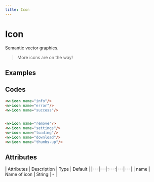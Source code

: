 ```yaml
---
title: Icon
---
```


# Icon

Semantic vector graphics.

> More icons are on the way!

## Examples
<ClientOnly>
  <icon-default></icon-default>
</ClientOnly>

## Codes
```html
<w-icon name="info"/>
<w-icon name="error"/>
<w-icon name="success"/>
 

<w-icon name="remove"/>
<w-icon name="settings"/>
<w-icon name="loading"/>
<w-icon name="download"/>
<w-icon name="thumbs-up"/>
```

## Attributes
| Attributes | Description | Type | Default |
|---|---|:---:|---|---|
| name | Name of icon | String | - |
